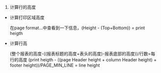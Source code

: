 1. 计算行的高度
 
  * 计算打印区域高度
  	
  	在page format...中查看到一下信息，(Height - (Top+Bottom)) = print heigth

  * 计算行高
  
	 (整个报表的高度-((报表标题的高度+表头的高度)-报表底部的高度))/行数=每行的高度
	 (print heigth - ((page Header height + column Header height) + footer height))/PAGE_MIN_LINE = line height